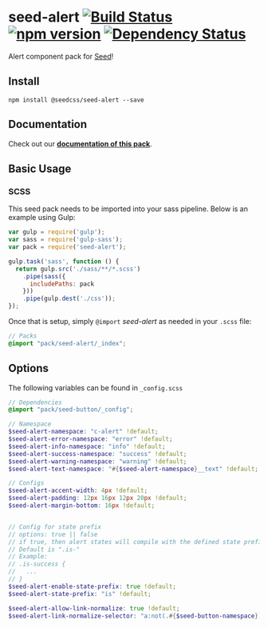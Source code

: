 # seed-alert [![Build Status](https://travis-ci.org/helpscout/seed-alert.svg?branch=master)](https://travis-ci.org/helpscout/seed-alert) [![npm version](https://badge.fury.io/js/%40seedcss%2Fseed-alert.svg)](https://badge.fury.io/js/%40seedcss%2Fseed-alert) [![Dependency Status](https://david-dm.org/helpscout/seed-alert.svg)](https://david-dm.org/helpscout/seed-alert)

Alert component pack for [Seed](https://github.com/helpscout/seed)!

## Install
```
npm install @seedcss/seed-alert --save
```


## Documentation

Check out our **[documentation of this pack](http://developer.helpscout.net/seed/packs/seed-alert/)**.


## Basic Usage

### SCSS
This seed pack needs to be imported into your sass pipeline. Below is an example using Gulp:


```javascript
var gulp = require('gulp');
var sass = require('gulp-sass');
var pack = require('seed-alert');

gulp.task('sass', function () {
  return gulp.src('./sass/**/*.scss')
    .pipe(sass({
      includePaths: pack
    }))
    .pipe(gulp.dest('./css'));
});
```

Once that is setup, simply `@import` *seed-alert* as needed in your `.scss` file:

```scss
// Packs
@import "pack/seed-alert/_index";
```

## Options

The following variables can be found in `_config.scss`

```scss
// Dependencies
@import "pack/seed-button/_config";

// Namespace
$seed-alert-namespace: "c-alert" !default;
$seed-alert-error-namespace: "error" !default;
$seed-alert-info-namespace: "info" !default;
$seed-alert-success-namespace: "success" !default;
$seed-alert-warning-namespace: "warning" !default;
$seed-alert-text-namespace: "#{$seed-alert-namespace}__text" !default;

// Configs
$seed-alert-accent-width: 4px !default;
$seed-alert-padding: 12px 16px 12px 20px !default;
$seed-alert-margin-bottom: 16px !default;


// Config for state prefix
// options: true || false
// if true, then alert states will compile with the defined state prefix
// Default is ".is-"
// Example:
// .is-success {
//   ...
// }
$seed-alert-enable-state-prefix: true !default;
$seed-alert-state-prefix: "is" !default;

$seed-alert-allow-link-normalize: true !default;
$seed-alert-link-normalize-selector: "a:not(.#{$seed-button-namespace})" !default;
```
